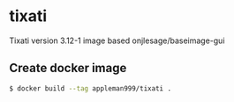 # tixati
Tixati version 3.12-1 image based onjlesage/baseimage-gui

## Create docker image
```bash
$ docker build --tag appleman999/tixati .
```

